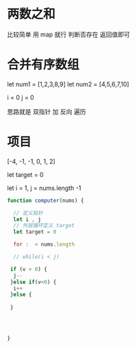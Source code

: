 # 两数之和
比较简单 用 map 就行
判断否存在 返回值即可



# 合并有序数组
let num1 = [1,2,3,8,9]
let num2 = [4,5,6,7,10]

i = 0
j = 0

思路就是 双指针 加 反向 遍历

# 项目
[-4, -1, -1, 0, 1, 2]

let target = 0

let i = 1,
    j = nums.length -1

```js
function computer(nums) {

  // 定义指针
  let i , j
  // 外层循环定义 target
  let target = 0

  for :  < nums.length

  // while(i < j)

 if (v > 0) {
  j--
 }else if(v<0) {
  i++
 }else {
  
 }



  
}
```
